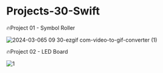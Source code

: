 # Projects-30-Swift

🔥Project 01 - Symbol Roller

![2024-03-065 09 30-ezgif com-video-to-gif-converter (1)](https://github.com/iOS-Dev-Hyun/Projects-30-Swift/assets/142004247/c5b7f028-4f68-4179-b2c4-419cdbea569a)

🔥Project 02 - LED Board

![1](https://github.com/iOS-Dev-Hyun/Projects-30-Swift/assets/142004247/3322a826-e070-490f-a464-e7bd19c754ad)

